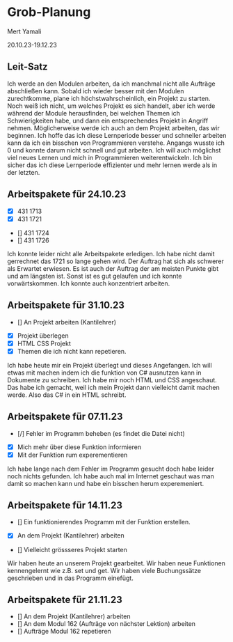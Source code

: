 # Grob-Planung

Mert Yamali

20.10.23-19.12.23
## Leit-Satz

Ich werde an den Modulen arbeiten, da ich manchmal nicht alle Aufträge abschließen kann. Sobald ich wieder besser mit den Modulen zurechtkomme, plane ich höchstwahrscheinlich, ein Projekt zu starten. Noch weiß ich nicht, um welches Projekt es sich handelt, aber ich werde während der Module herausfinden, bei welchen Themen ich Schwierigkeiten habe, und dann ein entsprechendes Projekt in Angriff nehmen. Möglicherweise werde ich auch an dem Projekt arbeiten, das wir beginnen. Ich hoffe das ich diese Lernperiode besser und schneller arbeiten kann da ich ein bisschen von Programmieren verstehe. Angangs wusste ich 0 und konnte darum nicht schnell und gut arbeiten. Ich will auch möglichst viel neues Lernen und mich in Programmieren weiterentwickeln. Ich bin sicher das ich diese Lernperiode effizienter und mehr lernen werde als in der letzten.

## Arbeitspakete für 24.10.23

- [x] 431 1713
- [x] 431 1721
- [] 431 1724
- [] 431 1726

Ich konnte leider nicht alle Arbeitspakete erledigen. Ich habe nicht damit gerrechnet das 1721 so lange gehen wird. Der Auftrag hat sich als schwerer als Erwartet erwiesen. Es ist auch der Auftrag der am meisten Punkte gibt und am längsten ist. Sonst ist es gut gelaufen und ich konnte vorwärtskommen. Ich konnte auch konzentriert arbeiten.


## Arbeitspakete für 31.10.23

- [] An Projekt arbeiten (Kantilehrer)
- [x] Projekt überlegen
- [x] HTML CSS Projekt
- [x] Themen die ich nicht kann repetieren.

Ich habe heute mir ein Projekt überlegt und dieses Angefangen. Ich will etwas mit machen indem ich die funktion von C# ausnutzen kann in Dokumente zu schreiben. Ich habe mir noch HTML und CSS angeschaut. Das habe ich gemacht, weil ich mein Projekt dann vielleicht damit machen werde. Also das C# in ein HTML schreibt.

## Arbeitspakete für 07.11.23

- [/] Fehler im Programm beheben (es findet die Datei nicht)
- [X] Mich mehr über diese Funktion informieren
- [X] Mit der Funktion rum experementieren

Ich habe lange nach dem Fehler im Programm gesucht doch habe leider noch nichts gefunden. Ich habe auch mal im Internet geschaut was man damit so machen kann und habe ein bisschen herum experemeniert.

## Arbeitspakete für 14.11.23

- [] Ein funktionierendes Programm mit der Funktion erstellen.
- [X] An dem Projekt (Kantilehrer) arbeiten
- [] Vielleicht grössseres Projekt starten

Wir haben heute an unserem Projekt gearbeitet. Wir haben neue Funktionen kennengelernt wie z.B. set und get. Wir haben viele Buchungssätze geschrieben und in das Programm einefügt.
## Arbeitspakete für 21.11.23

- [] An dem Projekt (Kantilehrer) arbeiten
- [] An dem Modul 162 (Aufträge von nächster Lektion) arbeiten
- [] Aufträge Modul 162 repetieren

